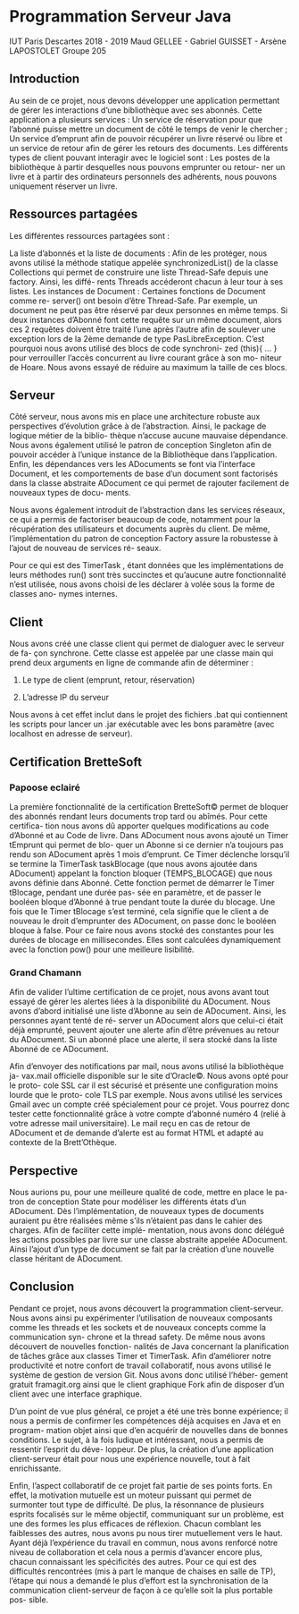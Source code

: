 # Programmation Serveur Java

IUT Paris Descartes 2018 - 2019
Maud GELLEE - Gabriel GUISSET - Arsène LAPOSTOLET
Groupe 205

## Introduction


Au sein de ce projet, nous devons développer une application permettant
de gérer les interactions d’une bibliothèque avec ses abonnés. Cette application a
plusieurs services : Un service de réservation pour que l’abonné puisse mettre un
document de côté le temps de venir le chercher ; Un service d’emprunt afin de
pouvoir récupérer un livre réservé ou libre et un service de retour afin de gérer
les retours des documents.
Les différents types de client pouvant interagir avec le logiciel sont : Les
postes de la bibliothèque à partir desquelles nous pouvons emprunter ou retour-
ner un livre et à partir des ordinateurs personnels des adhérents, nous pouvons
uniquement réserver un livre.


## Ressources partagées


Les différentes ressources partagées sont :

La liste d’abonnés et la liste de documents : Afin de les protéger, nous avons
utilisé la méthode statique appelée synchronizedList() de la classe Collections qui
permet de construire une liste Thread-Safe depuis une factory. Ainsi, les diffé-
rents Threads accéderont chacun à leur tour à ses listes.
Les instances de Document : Certaines fonctions de Document comme re-
server() ont besoin d’être Thread-Safe. Par exemple, un document ne peut pas
être réservé par deux personnes en même temps. Si deux instances d’Abonné font
cette requête sur un même document, alors ces 2 requêtes doivent être traité
l’une après l’autre afin de soulever une exception lors de la 2ème demande de type
PasLibreException. C’est pourquoi nous avons utilisé des blocs de code synchroni-
zed (this){ ... } pour verrouiller l’accès concurrent au livre courant grâce à son mo-
niteur de Hoare. Nous avons essayé de réduire au maximum la taille de ces blocs.

## Serveur


Côté serveur, nous avons mis en place une architecture robuste aux perspectives
d’évolution grâce à de l’abstraction. Ainsi, le package de logique métier de la biblio-
thèque n’accuse aucune mauvaise dépendance. Nous avons également utilisé le patron
de conception Singleton afin de pouvoir accéder à l’unique instance de la Bibliothèque
dans l’application. Enfin, les dépendances vers les ADocuments se font via l’interface
Document, et les comportements de base d’un document sont factorisés dans la classe
abstraite ADocument ce qui permet de rajouter facilement de nouveaux types de docu-
ments.

Nous avons également introduit de l’abstraction dans les services réseaux, ce
qui a permis de factoriser beaucoup de code, notamment pour la récupération des
utilisateurs et documents auprès du client. De même, l’implémentation du patron
de conception Factory assure la robustesse à l’ajout de nouveau de services ré-
seaux.

Pour ce qui est des TimerTask , étant données que les implémentations de
leurs méthodes run() sont très succinctes et qu’aucune autre fonctionnalité n’est
utilisée, nous avons choisi de les déclarer à volée sous la forme de classes ano-
nymes internes.

##  Client

Nous avons créé une classe client qui permet de dialoguer avec le serveur de fa-
çon synchrone. Cette classe est appelée par une classe main qui prend deux arguments
en ligne de commande afin de déterminer :

1) Le type de client (emprunt, retour, réservation)

2) L’adresse IP du serveur

Nous avons à cet effet inclut dans le projet des fichiers .bat qui contiennent les
scripts pour lancer un .jar exécutable avec les bons paramètre (avec localhost en adresse
de serveur).

## Certification BretteSoft

### Papoose eclairé
La première fonctionnalité de la certification BretteSoft© permet de bloquer
des abonnés rendant leurs documents trop tard ou abîmés. Pour cette certifica-
tion nous avons dû apporter quelques modifications au code d’Abonné et au
Code de livre.
Dans ADocument nous avons ajouté un Timer tEmprunt qui permet de blo-
quer un Abonne si ce dernier n’a toujours pas rendu son ADocument après 1 mois
d’emprunt. Ce Timer déclenche lorsqu’il se termine la TimerTask taskBlocage (que
nous avons ajoutée dans ADocument) appelant la fonction bloquer
(TEMPS_BLOCAGE) que nous avons définie dans Abonné.
Cette fonction permet de démarrer le Timer tBlocage, pendant une durée pas-
sée en paramètre, et de passer le booléen bloque d’Abonné à true pendant toute
la durée du blocage. Une fois que le Timer tBlocage s’est terminé, cela signifie que
le client a de nouveau le droit d’emprunter des ADocument, on passe donc le
booléen bloque à false.
Pour ce faire nous avons stocké des constantes pour les durées de blocage en
millisecondes. Elles sont calculées dynamiquement avec la fonction pow() pour
une meilleure lisibilité.

### Grand Chamann

Afin de valider l’ultime certification de ce projet, nous avons avant tout essayé de
gérer les alertes liées à la disponibilité du ADocument. Nous avons d’abord initialisé
une liste d’Abonne au sein de ADocument. Ainsi, les personnes ayant tenté de ré-
server un ADocument alors que celui-ci était déjà emprunté, peuvent ajouter une
alerte afin d’être prévenues au retour du ADocument. Si un abonné place une
alerte, il sera stocké dans la liste Abonné de ce ADocument.

Afin d’envoyer des notifications par mail, nous avons utilisé la bibliothèque ja-
vax.mail officielle disponible sur le site d’Oracle©. Nous avons opté pour le proto-
cole SSL car il est sécurisé et présente une configuration moins lourde que le proto-
cole TLS par exemple. Nous avons utilisé les services Gmail avec un compte créé
spécialement pour ce projet. Vous pourrez donc tester cette fonctionnalité grâce à
votre compte d’abonné numéro 4 (relié à votre adresse mail universitaire). Le mail
reçu en cas de retour de ADocument et de demande d’alerte est au format HTML et
adapté au contexte de la Brett’Othèque.


## Perspective

Nous aurions pu, pour une meilleure qualité de code, mettre en place le pa-
tron de conception State pour modéliser les différents états d’un ADocument. Dès
l’implémentation, de nouveaux types de documents auraient pu être réalisées
même s’ils n’étaient pas dans le cahier des charges. Afin de faciliter cette implé-
mentation, nous avons donc délégué les actions possibles par livre sur une classe
abstraite appelée ADocument. Ainsi l’ajout d’un type de document se fait par la
création d’une nouvelle classe héritant de ADocument.

##  Conclusion

Pendant ce projet, nous avons découvert la programmation client-serveur.
Nous avons ainsi pu expérimenter l’utilisation de nouveaux composants comme
les threads et les sockets et de nouveaux concepts comme la communication syn-
chrone et la thread safety. De même nous avons découvert de nouvelles fonction-
nalités de Java concernant la planification de tâches grâce aux classes Timer et
TimerTask.
Afin d’améliorer notre productivité et notre confort de travail collaboratif, nous
avons utilisé le système de gestion de version Git. Nous avons donc utilisé l’héber-
gement gratuit framagit.org ainsi que le client graphique Fork afin de disposer
d’un client avec une interface graphique.

D’un point de vue plus général, ce projet a été une très bonne expérience; il
nous a permis de confirmer les compétences déjà acquises en Java et en program-
mation objet ainsi que d’en acquérir de nouvelles dans de bonnes conditions. Le
sujet, à la fois ludique et intéressant, nous a permis de ressentir l’esprit du déve-
loppeur. De plus, la création d’une application client-serveur était pour nous une
expérience nouvelle, tout à fait enrichissante.

Enfin, l’aspect collaboratif de ce projet fait partie de ses points forts. En effet, la
motivation mutuelle est un moteur puissant qui permet de surmonter tout type de
difficulté. De plus, la résonnance de plusieurs esprits focalisés sur le même objectif,
communiquant sur un problème, est une des formes les plus efficaces de réflexion.
Chacun comblant les faiblesses des autres, nous avons pu nous tirer mutuellement
vers le haut. Ayant déjà l’expérience du travail en commun, nous avons renforcé
notre niveau de collaboration et cela nous a permis d’avancer encore plus, chacun
connaissant les spécificités des autres.
Pour ce qui est des difficultés rencontrées (mis à part le manque de chaises en
salle de TP), l’étape qui nous a demandé le plus d’effort est la synchronisation de
la communication client-serveur de façon à ce qu’elle soit la plus portable pos-
sible.


